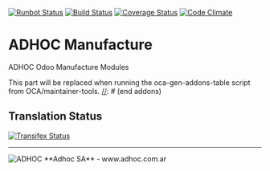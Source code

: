 [![Runbot Status](http://runbot.adhoc.com.ar/runbot/badge/flat/24/8.0.svg)](http://runbot.adhoc.com.ar/runbot/repo/github-com-ingadhoc-manufacture-24)
[![Build Status](https://travis-ci.org/ingadhoc/manufacture.svg?branch=8.0)](https://travis-ci.org/ingadhoc/manufacture)
[![Coverage Status](https://coveralls.io/repos/ingadhoc/manufacture/badge.png?branch=8.0)](https://coveralls.io/r/ingadhoc/manufacture?branch=8.0)
[![Code Climate](https://codeclimate.com/github/ingadhoc/manufacture/badges/gpa.svg)](https://codeclimate.com/github/ingadhoc/manufacture)

# ADHOC Manufacture

ADHOC Odoo Manufacture Modules

[//]: # (addons)
This part will be replaced when running the oca-gen-addons-table script from OCA/maintainer-tools.
[//]: # (end addons)

Translation Status
------------------
[![Transifex Status](https://www.transifex.com/projects/p/ingadhoc-manufacture-8-0/chart/image_png)](https://www.transifex.com/projects/p/ingadhoc-manufacture-8-0)

----

<img alt="ADHOC" src="http://fotos.subefotos.com/83fed853c1e15a8023b86b2b22d6145bo.png" />
**Adhoc SA** - www.adhoc.com.ar
